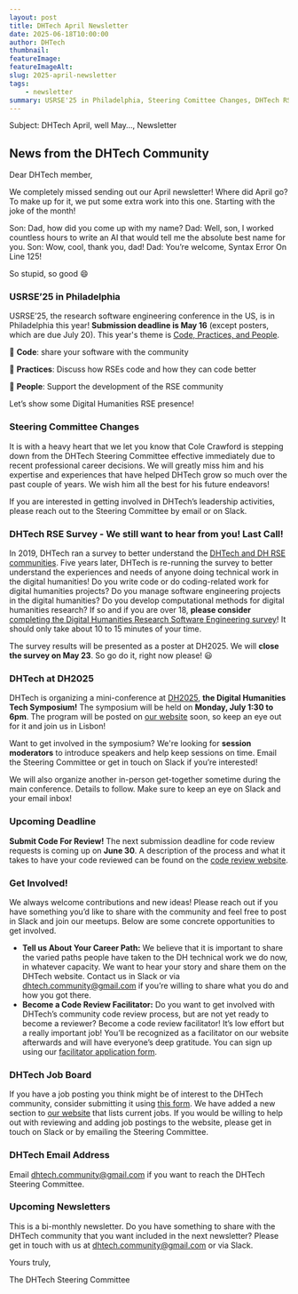 ```yaml
---
layout: post
title: DHTech April Newsletter
date: 2025-06-18T10:00:00
author: DHTech
thumbnail: 
featureImage: 
featureImageAlt: 
slug: 2025-april-newsletter
tags:
    - newsletter
summary: USRSE'25 in Philadelphia, Steering Comittee Changes, DHTech RSE Survey - Last Call, DHTech at DH2025, Submit Code for Review, Tell us About Your Career Path, Become a Code Review Facilitator, DHTech Job Board 
---
```


Subject: DHTech April, well May…, Newsletter

## News from the DHTech Community 


Dear DHTech member, 

We completely missed sending out our April newsletter! Where did April go? To make up for it, we put some extra work into this one. Starting with the joke of the month!

Son: Dad, how did you come up with my name?
Dad: Well, son, I worked countless hours to write an AI that would tell me the absolute best name for you.
Son: Wow, cool, thank you, dad!
Dad: You’re welcome, Syntax Error On Line 125!

So stupid, so good 😄


### USRSE’25 in Philadelphia

USRSE’25, the research software engineering conference in the US, is in Philadelphia this year! **Submission deadline is May 16** (except posters, which are due July 20). This year's theme is [Code, Practices, and People](https://us-rse.org/usrse25/participate/#call-for-submissions).

🐍 **Code**: share your software with the community

🔁 **Practices**: Discuss how RSEs code and how they can code better

🦄 **People**: Support the development of the RSE community

Let’s show some Digital Humanities RSE presence!


### Steering Committee Changes

It is with a heavy heart that we let you know that Cole Crawford is stepping down from the DHTech Steering Committee effective immediately due to recent professional career decisions. We will greatly miss him and his expertise and experiences that have helped DHTech grow so much over the past couple of years. We wish him all the best for his future endeavors!

If you are interested in getting involved in DHTech’s leadership activities, please reach out to the Steering Committee by email or on Slack.


### DHTech RSE Survey - We still want to hear from you! Last Call!

In 2019, DHTech ran a survey to better understand the [DHTech and DH RSE communities](https://dh-tech.github.io/survey-results-2020/?query=survey). Five years later, DHTech is re-running the survey to better understand the experiences and needs of anyone doing technical work in the digital humanities! Do you write code or do coding-related work for digital humanities projects? Do you manage software engineering projects in the digital humanities? Do you develop computational methods for digital humanities research? If so and if you are over 18, **please consider** [completing the Digital Humanities Research Software Engineering survey](https://forms.gle/WhK4wyh62ruiGqXy5)! It should only take about 10 to 15 minutes of your time. 

The survey results will be presented as a poster at DH2025. We will **close the survey on May 23**. So go do it, right now please! 😃


### DHTech at DH2025

DHTech is organizing a mini-conference at [DH2025](https://dh2025.adho.org/), **the Digital Humanities Tech Symposium!** The symposium will be held on **Monday, July 1:30 to 6pm**. The program will be posted on [our website](https://dh-tech.github.io/) soon, so keep an eye out for it and join us in Lisbon!

Want to get involved in the symposium? We're looking for **session moderators** to introduce speakers and help keep sessions on time. Email the Steering Committee or get in touch on Slack if you’re interested!

We will also organize another in-person get-together sometime during the main conference. Details to follow. Make sure to keep an eye on Slack and your email inbox!


### Upcoming Deadline

**Submit Code For Review!** The next submission deadline for code review requests is coming up on **June 30**. A description of the process and what it takes to have your code reviewed can be found on the [code review website](https://dhcodereview.github.io/).


### Get Involved!

We always welcome contributions and new ideas! Please reach out if you have something you’d like to share with the community and feel free to post in Slack and join our meetups. Below are some concrete opportunities to get involved.

- **Tell us About Your Career Path:** We believe that it is important to share the varied paths people have taken to the DH technical work we do now, in whatever capacity. We want to hear your story and share them on the DHTech website. Contact us in Slack or via dhtech.community@gmail.com if you’re willing to share what you do and how you got there.
- **Become a Code Review Facilitator:** Do you want to get involved with DHTech’s community code review process, but are not yet ready to become a reviewer? Become a code review facilitator! It’s low effort but a really important job! You’ll be recognized as a facilitator on our website afterwards and will have everyone’s deep gratitude. You can sign up using our [facilitator application form](https://forms.gle/GPzv3wzuB5WXq24V9).


### DHTech Job Board

If you have a job posting you think might be of interest to the DHTech community, consider submitting it using [this form](https://docs.google.com/forms/d/12yCTlRrUPdJBg-v1OFJgy2p25ZDV2pIMvjgl9fQax6U/edit). We have added a new section to [our website](https://dh-tech.github.io/job-board/) that lists current jobs. If you would be willing to help out with reviewing and adding job postings to the website, please get in touch on Slack or by emailing the Steering Committee.


### DHTech Email Address

Email dhtech.community@gmail.com if you want to reach the DHTech Steering Committee.


### Upcoming Newsletters

This is a bi-monthly newsletter. Do you have something to share with the DHTech community that you want included in the next newsletter? Please get in touch with us at dhtech.community@gmail.com or via Slack.


Yours truly,

The DHTech Steering Committee


